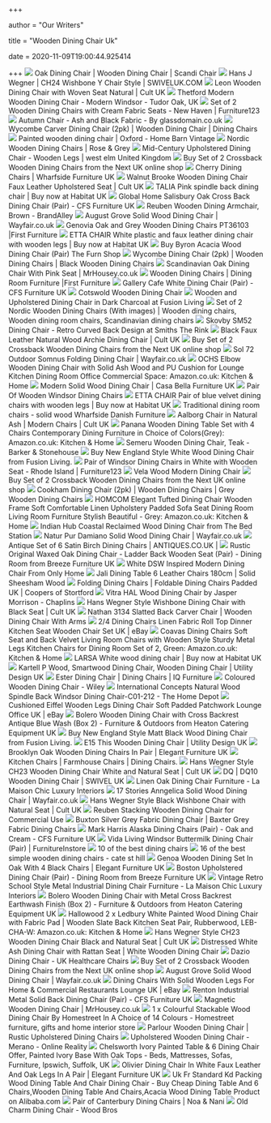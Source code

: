 +++
        
author = "Our Writers"
        
title = "Wooden Dining Chair Uk"
        
date = 2020-11-09T19:00:44.925414
        
+++
[ ![](https://static.nordichouse.co.uk/pictures/p_popup/20025.jpg)](https://static.nordichouse.co.uk/pictures/p_popup/20025.jpg) Oak Dining Chair | Wooden Dining Chair | Scandi Chair
[ ![](https://www.swiveluk.com/media/catalog/product/cache/1/image/ae9800091d10d3d32cc5d758e6a7fc11/c/h/ch9324a-05/DQ-Wishbone-Replica-Chair-SwivelUK.com-34.jpg)](https://www.swiveluk.com/media/catalog/product/cache/1/image/ae9800091d10d3d32cc5d758e6a7fc11/c/h/ch9324a-05/DQ-Wishbone-Replica-Chair-SwivelUK.com-34.jpg) Hans J Wegner | CH24 Wishbone Y Chair Style | SWIVELUK.COM
[ ![](https://www.cultfurniture.com/images/danish-designs-leon-beech-wood-dining-chair-with-woven-seat-natural-p6300-122471_image.jpg)](https://www.cultfurniture.com/images/danish-designs-leon-beech-wood-dining-chair-with-woven-seat-natural-p6300-122471_image.jpg) Leon Wooden Dining Chair with Woven Seat Natural | Cult UK
[ ![](https://tudor-oak.co.uk/wp-content/uploads/362-cw-3307-i1-600x600.jpg)](https://tudor-oak.co.uk/wp-content/uploads/362-cw-3307-i1-600x600.jpg) Thetford Modern Wooden Dining Chair - Modern Windsor - Tudor Oak, UK
[ ![](https://furniture123.co.uk/Images/NHA004_1_Supersize.jpg?v=34)](https://furniture123.co.uk/Images/NHA004_1_Supersize.jpg?v=34) Set of 2 Wooden Dining Chairs with Cream Fabric Seats - New Haven |  Furniture123
[ ![](https://glassdomain.co.uk/images/discipline-autumn-chair-ash-and-black-fabric-p626-1966_image.jpg)](https://glassdomain.co.uk/images/discipline-autumn-chair-ash-and-black-fabric-p626-1966_image.jpg) Autumn Chair - Ash and Black Fabric - By glassdomain.co.uk
[ ![](https://www.homesdirect365.co.uk/images/wycombe-carver-dining-chair-2pk-p53254-68720_zoom.jpg)](https://www.homesdirect365.co.uk/images/wycombe-carver-dining-chair-2pk-p53254-68720_zoom.jpg) Wycombe Carver Dining Chair (2pk) | Wooden Dining Chair | Dining Chairs
[ ![](https://homebarnshop.co.uk/wp-content/uploads/2018/10/Oxford-straight-topped-chair-in-solid-beech-1-uai-816x816.jpg)](https://homebarnshop.co.uk/wp-content/uploads/2018/10/Oxford-straight-topped-chair-in-solid-beech-1-uai-816x816.jpg) Painted wooden dining chair | Oxford - Home Barn Vintage
[ ![](https://cdn.roseandgrey.co.uk/media/catalog/product/cache/4dd2ca83d6515b9c870ad5c9caebc65a/n/o/nordic_wooden_chair.jpg)](https://cdn.roseandgrey.co.uk/media/catalog/product/cache/4dd2ca83d6515b9c870ad5c9caebc65a/n/o/nordic_wooden_chair.jpg) Nordic Wooden Dining Chairs | Rose & Grey
[ ![](https://www.westelm.co.uk/site/WE/Product%20Images/mid-century-dining-chairs-h1361-alt5-imgz.jpg?resizeid=61&resizeh=450&resizew=450)](https://www.westelm.co.uk/site/WE/Product%20Images/mid-century-dining-chairs-h1361-alt5-imgz.jpg?resizeid=61&resizeh=450&resizew=450) Mid-Century Upholstered Dining Chair - Wooden Legs | west elm United Kingdom
[ ![](https://xcdn.next.co.uk/COMMON/Items/Default/Default/Publications/G24/shotview/286/372-671s.jpg)](https://xcdn.next.co.uk/COMMON/Items/Default/Default/Publications/G24/shotview/286/372-671s.jpg) Buy Set of 2 Crossback Wooden Dining Chairs from the Next UK online shop
[ ![](https://www.wharfside.co.uk/images/uploads/products/eviva-dining-chair-search.jpg)](https://www.wharfside.co.uk/images/uploads/products/eviva-dining-chair-search.jpg) Cherry Dining Chairs | Wharfside Furniture UK
[ ![](https://www.cultfurniture.com/images/brooke-wooden-dining-chair-faux-leather-upholstered-seat-walnut-p13964-173024_image.jpg)](https://www.cultfurniture.com/images/brooke-wooden-dining-chair-faux-leather-upholstered-seat-walnut-p13964-173024_image.jpg) Walnut Brooke Wooden Dining Chair Faux Leather Upholstered Seat | Cult UK
[ ![](https://cdn.habitat.co.uk/media/catalog/product/cache/1/image/1200x925/9df78eab33525d08d6e5fb8d27136e95/7/8/781999.jpg)](https://cdn.habitat.co.uk/media/catalog/product/cache/1/image/1200x925/9df78eab33525d08d6e5fb8d27136e95/7/8/781999.jpg) TALIA Pink spindle back dining chair | Buy now at Habitat UK
[ ![](https://www.choicefurnituresuperstore.co.uk/images/Global-Home/Global-Home-Salisbury-Oak-Dining-Room/3-Global-Home-Salisbury-Oak-Dining-Chair-Cross-Back-with-Wooden-Seat-Pair.jpg)](https://www.choicefurnituresuperstore.co.uk/images/Global-Home/Global-Home-Salisbury-Oak-Dining-Room/3-Global-Home-Salisbury-Oak-Dining-Chair-Cross-Back-with-Wooden-Seat-Pair.jpg) Global Home Salisbury Oak Cross Back Dining Chair (Pair) - CFS Furniture UK
[ ![](https://media.brandalley.co.uk/catalog/product/cache/1/image/900x/c328707a3c432302e119a0cb3e816d26/1/6/16312266-1.jpg)](https://media.brandalley.co.uk/catalog/product/cache/1/image/900x/c328707a3c432302e119a0cb3e816d26/1/6/16312266-1.jpg) Reuben Wooden Dining Armchair, Brown - BrandAlley
[ ![](https://secure.img1-fg.wfcdn.com/im/14601995/resize-h800-w800%5Ecompr-r85/6129/61299210/Solid+Wood+Dining+Chair.jpg)](https://secure.img1-fg.wfcdn.com/im/14601995/resize-h800-w800%5Ecompr-r85/6129/61299210/Solid+Wood+Dining+Chair.jpg) August Grove Solid Wood Dining Chair | Wayfair.co.uk
[ ![](https://www.firstfurniture.co.uk/pub/media/catalog/product/cache/image/700x560/e9c3970ab036de70892d86c6d221abfe/g/e/genovia_chairs_oak_and_grey_pairs_-_pt36103.jpg)](https://www.firstfurniture.co.uk/pub/media/catalog/product/cache/image/700x560/e9c3970ab036de70892d86c6d221abfe/g/e/genovia_chairs_oak_and_grey_pairs_-_pt36103.jpg) Genovia Oak and Grey Wooden Dining Chairs PT36103 |First Furniture
[ ![](https://cdn.habitat.co.uk/media/catalog/product/cache/1/image/414x317/9df78eab33525d08d6e5fb8d27136e95/1/7/1781840.jpg)](https://cdn.habitat.co.uk/media/catalog/product/cache/1/image/414x317/9df78eab33525d08d6e5fb8d27136e95/1/7/1781840.jpg) ETTA CHAIR White plastic and faux leather dining chair with wooden legs |  Buy now at Habitat UK
[ ![](https://www.thefurnshop.co.uk/AllImages/3-Byron-Acacia-Wood-Dining-Chair-Pair.jpg)](https://www.thefurnshop.co.uk/AllImages/3-Byron-Acacia-Wood-Dining-Chair-Pair.jpg) Buy Byron Acacia Wood Dining Chair (Pair) The Furn Shop
[ ![](https://www.homesdirect365.co.uk/images/wycombe-dining-chair-2pk-p53273-68746_zoom.jpg)](https://www.homesdirect365.co.uk/images/wycombe-dining-chair-2pk-p53273-68746_zoom.jpg) Wycombe Dining Chair (2pk) | Wooden Dining Chairs | Black Wooden Dining  Chairs
[ ![](https://mrhousey.co.uk/media/catalog/product/cache/1/image/650x650/9df78eab33525d08d6e5fb8d27136e95/b/u/buy-wooden-dining-chairs.jpg)](https://mrhousey.co.uk/media/catalog/product/cache/1/image/650x650/9df78eab33525d08d6e5fb8d27136e95/b/u/buy-wooden-dining-chairs.jpg) Scandinavian Oak Dining Chair With Pink Seat | MrHousey.co.uk
[ ![](https://www.firstfurniture.co.uk/pub/media/catalog/category/wooden_dining_chairs.jpg)](https://www.firstfurniture.co.uk/pub/media/catalog/category/wooden_dining_chairs.jpg) Wooden Dining Chairs | Dining Room Furniture |First Furniture
[ ![](https://www.choicefurnituresuperstore.co.uk/images/Gallery-Direct/Gallery-Direct-Dining-Chairs/3-Gallery-Direct-Cafe-White-Wood-Dining-Chair-Set-of-2.jpg)](https://www.choicefurnituresuperstore.co.uk/images/Gallery-Direct/Gallery-Direct-Dining-Chairs/3-Gallery-Direct-Cafe-White-Wood-Dining-Chair-Set-of-2.jpg) Gallery Cafe White Dining Chair (Pair) - CFS Furniture UK
[ ![](https://www.parkfurnishers.co.uk/media/catalog/product/cache/2/image/1500x/9df78eab33525d08d6e5fb8d27136e95/5/6/567914_l.jpg)](https://www.parkfurnishers.co.uk/media/catalog/product/cache/2/image/1500x/9df78eab33525d08d6e5fb8d27136e95/5/6/567914_l.jpg) Cotswold Wooden Dining Chair
[ ![](https://www.fusionliving.co.uk/images/gillmore-wooden-and-upholstered-dining-chair-in-dark-charcoal-p2812-17784_image.jpg)](https://www.fusionliving.co.uk/images/gillmore-wooden-and-upholstered-dining-chair-in-dark-charcoal-p2812-17784_image.jpg) Wooden and Upholstered Dining Chair in Dark Charcoal at Fusion Living
[ ![](https://i.pinimg.com/originals/d9/2e/c9/d92ec9d9122e9d0950b3d4ce3e53648f.jpg)](https://i.pinimg.com/originals/d9/2e/c9/d92ec9d9122e9d0950b3d4ce3e53648f.jpg) Set of 2 Nordic Wooden Dining Chairs (With images) | Wooden dining chairs, Wooden  dining room chairs, Scandinavian dining chairs
[ ![](https://www.smithstherink.co.uk/images/products/1544786947-23732600.jpg)](https://www.smithstherink.co.uk/images/products/1544786947-23732600.jpg) Skovby SM52 Dining Chair - Retro Curved Back Design at Smiths The Rink
[ ![](https://www.cultfurniture.com/images/archie-wooden-dining-chair-faux-leather-upholstered-black-p10866-2151967_image.jpg)](https://www.cultfurniture.com/images/archie-wooden-dining-chair-faux-leather-upholstered-black-p10866-2151967_image.jpg) Black Faux Leather Natural Wood Archie Dining Chair | Cult UK
[ ![](https://xcdn.next.co.uk/COMMON/Items/Default/Default/Publications/G24/shotview/286/694-184s.jpg)](https://xcdn.next.co.uk/COMMON/Items/Default/Default/Publications/G24/shotview/286/694-184s.jpg) Buy Set of 2 Crossback Wooden Dining Chairs from the Next UK online shop
[ ![](https://secure.img1-fg.wfcdn.com/im/77354316/resize-h800-w800%5Ecompr-r85/1019/101971279/Somnus+Folding+Dining+Chair.jpg)](https://secure.img1-fg.wfcdn.com/im/77354316/resize-h800-w800%5Ecompr-r85/1019/101971279/Somnus+Folding+Dining+Chair.jpg) Sol 72 Outdoor Somnus Folding Dining Chair | Wayfair.co.uk
[ ![](https://images-na.ssl-images-amazon.com/images/I/71KZ1VOw1nL._AC_SY450_.jpg)](https://images-na.ssl-images-amazon.com/images/I/71KZ1VOw1nL._AC_SY450_.jpg) OCHS Elbow Wooden Dining Chair with Solid Ash Wood and PU Cushion for  Lounge Kitchen Dining Room Office Commercial Space: Amazon.co.uk: Kitchen &  Home
[ ![](https://www.casabellafurniture.co.uk/media/catalog/product/cache/3/image/9df78eab33525d08d6e5fb8d27136e95/M/a/MandirModernDiningChair.jpg)](https://www.casabellafurniture.co.uk/media/catalog/product/cache/3/image/9df78eab33525d08d6e5fb8d27136e95/M/a/MandirModernDiningChair.jpg) Modern Solid Wood Dining Chair | Casa Bella Furniture UK
[ ![](https://www.therange.co.uk/_m3/3/2/1464163770_327.jpg)](https://www.therange.co.uk/_m3/3/2/1464163770_327.jpg) Pair Of Wooden Windsor Dining Chairs
[ ![](https://cdn.habitat.co.uk/media/catalog/product/cache/1/image/1200x925/9df78eab33525d08d6e5fb8d27136e95/1/7/1784835.jpg)](https://cdn.habitat.co.uk/media/catalog/product/cache/1/image/1200x925/9df78eab33525d08d6e5fb8d27136e95/1/7/1784835.jpg) ETTA CHAIR Pair of blue velvet dining chairs with wooden legs | Buy now at  Habitat UK
[ ![](https://www.wharfside.co.uk/images/uploads/products/traditional-dining-room-chair-cd1588.jpg)](https://www.wharfside.co.uk/images/uploads/products/traditional-dining-room-chair-cd1588.jpg) Traditional dining room chairs - solid wood Wharfside Danish Furniture
[ ![](https://www.cultfurniture.com/images/aalborg-wooden-dining-chair-solid-ash-wood-natural-p12162-147495_image.jpg)](https://www.cultfurniture.com/images/aalborg-wooden-dining-chair-solid-ash-wood-natural-p12162-147495_image.jpg) Aalborg Chair in Natural Ash | Modern Chairs | Cult UK
[ ![](https://images-na.ssl-images-amazon.com/images/I/51CoaIGnMwL._AC_SY450_.jpg)](https://images-na.ssl-images-amazon.com/images/I/51CoaIGnMwL._AC_SY450_.jpg) Panana Wooden Dining Table Set with 4 Chairs Contemporary Dining Furniture  in Choice of Colors(Grey): Amazon.co.uk: Kitchen & Home
[ ![](https://www.barkerandstonehouse.co.uk/images/uploaded/zoom/SEMES330FSAN_1_Zoom.jpg)](https://www.barkerandstonehouse.co.uk/images/uploaded/zoom/SEMES330FSAN_1_Zoom.jpg) Semeru Wooden Dining Chair, Teak - Barker & Stonehouse
[ ![](https://www.fusionliving.co.uk/images/fusion-living-new-england-style-white-wood-dining-chair-p1672-9127_image.jpg)](https://www.fusionliving.co.uk/images/fusion-living-new-england-style-white-wood-dining-chair-p1672-9127_image.jpg) Buy New England Style White Wood Dining Chair from Fusion Living.
[ ![](https://furniture123.co.uk/Images/RHD003_1_Supersize.jpg?v=11)](https://furniture123.co.uk/Images/RHD003_1_Supersize.jpg?v=11) Pair of Windsor Dining Chairs in White with Wooden Seat - Rhode Island |  Furniture123
[ ![](https://www.belvisifurniture.co.uk/image/cache/catalog/Oliver/oliver-vela-wood-yellow-800x800.jpg)](https://www.belvisifurniture.co.uk/image/cache/catalog/Oliver/oliver-vela-wood-yellow-800x800.jpg) Vela Wood Modern Dining Chair
[ ![](https://xcdn.next.co.uk/COMMON/Items/Default/Default/Publications/G24/shotview/286/706-522s.jpg)](https://xcdn.next.co.uk/COMMON/Items/Default/Default/Publications/G24/shotview/286/706-522s.jpg) Buy Set of 2 Crossback Wooden Dining Chairs from the Next UK online shop
[ ![](https://www.homesdirect365.co.uk/images/cookham-dining-chair-grey-2pk-p53271-68744_zoom.jpg)](https://www.homesdirect365.co.uk/images/cookham-dining-chair-grey-2pk-p53271-68744_zoom.jpg) Cookham Dining Chair (2pk) | Wooden Dining Chairs | Grey Wooden Dining  Chairs
[ ![](https://images-na.ssl-images-amazon.com/images/I/616Q8B6hdbL._AC_SY450_.jpg)](https://images-na.ssl-images-amazon.com/images/I/616Q8B6hdbL._AC_SY450_.jpg) HOMCOM Elegant Tufted Dining Chair Wooden Frame Soft Comfortable Linen  Upholstery Padded Sofa Seat Dining Room Living Room Furniture Stylish  Beautiful - Grey: Amazon.co.uk: Kitchen & Home
[ ![](https://www.thebedstation.co.uk/media/catalog/product/cache/1/image/9df78eab33525d08d6e5fb8d27136e95/d/i/dining_chair_1_1.png)](https://www.thebedstation.co.uk/media/catalog/product/cache/1/image/9df78eab33525d08d6e5fb8d27136e95/d/i/dining_chair_1_1.png) Indian Hub Coastal Reclaimed Wood Dining Chair from The Bed Station
[ ![](https://secure.img1-fg.wfcdn.com/im/44866342/resize-h800-w800%5Ecompr-r85/1062/106273668/Damiano+Solid+Wood+Dining+Chair.jpg)](https://secure.img1-fg.wfcdn.com/im/44866342/resize-h800-w800%5Ecompr-r85/1062/106273668/Damiano+Solid+Wood+Dining+Chair.jpg) Natur Pur Damiano Solid Wood Dining Chair | Wayfair.co.uk
[ ![](https://d38lgik2zino6p.cloudfront.net/items/1413/large/1413_1406181.jpg)](https://d38lgik2zino6p.cloudfront.net/items/1413/large/1413_1406181.jpg) Antique Set of 6 Satin Birch Dining Chairs | ANTIQUES.CO.UK |
[ ![](https://www.breezefurnishings.com/images/rustic-original-waxed-oak-dining-chair-ladder-back-wooden-seat-pair-p962-3793_image.jpg)](https://www.breezefurnishings.com/images/rustic-original-waxed-oak-dining-chair-ladder-back-wooden-seat-pair-p962-3793_image.jpg) Rustic Original Waxed Oak Dining Chair - Ladder Back Wooden Seat (Pair) -  Dining Room from Breeze Furniture UK
[ ![](https://www.onlyhome.co.uk/images/only-design-canary-white-dining-chair-with-crossed-wooden-legs-p846-23026_image.jpg)](https://www.onlyhome.co.uk/images/only-design-canary-white-dining-chair-with-crossed-wooden-legs-p846-23026_image.jpg) White DSW Inspired Modern Dining Chair From Only Home
[ ![](https://www.furnituresuppliesuk.co.uk/wp-content/uploads/Jali-Dining-Table-6-Leather-Chairs-180cm-Sheesham-Wood-furnituresuppliesuk-JLDT-6XDIV-119A-1.jpg)](https://www.furnituresuppliesuk.co.uk/wp-content/uploads/Jali-Dining-Table-6-Leather-Chairs-180cm-Sheesham-Wood-furnituresuppliesuk-JLDT-6XDIV-119A-1.jpg) Jali Dining Table 6 Leather Chairs 180cm | Solid Sheesham Wood
[ ![](https://www.coopersofstortford.co.uk/images/products/large/st10333i.jpg)](https://www.coopersofstortford.co.uk/images/products/large/st10333i.jpg) Folding Dining Chairs | Foldable Dining Chairs Padded UK | Coopers of  Stortford
[ ![](https://chaplins.co.uk/shop/media/catalog/product/cache/1/image/1800x/040ec09b1e35df139433887a97daa66f/c/h/chaplins-vitra-hal-wood-dining-chair-04.jpg)](https://chaplins.co.uk/shop/media/catalog/product/cache/1/image/1800x/040ec09b1e35df139433887a97daa66f/c/h/chaplins-vitra-hal-wood-dining-chair-04.jpg) Vitra HAL Wood Dining Chair by Jasper Morrison - Chaplins
[ ![](https://www.cultfurniture.com/images/danish-designs-wish-wooden-dining-chair-black-weave-seat-black-p62-37260_image.jpg)](https://www.cultfurniture.com/images/danish-designs-wish-wooden-dining-chair-black-weave-seat-black-p62-37260_image.jpg) Hans Wegner Style Wishbone Dining Chair with Black Seat | Cult UK
[ ![](https://www.fairwayfurniture.co.uk/images/products/standard/396.jpg)](https://www.fairwayfurniture.co.uk/images/products/standard/396.jpg) Nathan 3134 Slatted Back Carver Chair | Wooden Dining Chair With Arms
[ ![](https://i.ebayimg.com/images/g/kD0AAOSw3K1cRs1v/s-l300.jpg)](https://i.ebayimg.com/images/g/kD0AAOSw3K1cRs1v/s-l300.jpg) 2/4 Dining Chairs Linen Fabric Roll Top Dinner Kitchen Seat Wooden Chair  Set UK | eBay
[ ![](https://images-na.ssl-images-amazon.com/images/I/61GtN5tYhLL._AC_SY450_.jpg)](https://images-na.ssl-images-amazon.com/images/I/61GtN5tYhLL._AC_SY450_.jpg) Coavas Dining Chairs Soft Seat and Back Velvet Living Room Chairs with  Wooden Style Sturdy Metal Legs Kitchen Chairs for Dining Room Set of 2,  Green: Amazon.co.uk: Kitchen & Home
[ ![](https://cdn.habitat.co.uk/media/catalog/product/cache/1/image/1200x925/9df78eab33525d08d6e5fb8d27136e95/1/7/1783615.jpg)](https://cdn.habitat.co.uk/media/catalog/product/cache/1/image/1200x925/9df78eab33525d08d6e5fb8d27136e95/1/7/1783615.jpg) LARSA White wood dining chair | Buy now at Habitat UK
[ ![](https://media.utilitydesign.co.uk/catalog/product/cache/1/thumbnail/588x/9df78eab33525d08d6e5fb8d27136e95/u/t/utr01511light.jpg)](https://media.utilitydesign.co.uk/catalog/product/cache/1/thumbnail/588x/9df78eab33525d08d6e5fb8d27136e95/u/t/utr01511light.jpg) Kartell P Wood, Smartwood Dining Chair, Wooden Dining Chair | Utility  Design UK
[ ![](https://www.iqfurniture.co.uk/storage/images-processed/w-1305_h-auto_m-fit_s-any__Dining_chairs_PORADA_Ester_001.jpg)](https://www.iqfurniture.co.uk/storage/images-processed/w-1305_h-auto_m-fit_s-any__Dining_chairs_PORADA_Ester_001.jpg) Ester Dining Chair | Dining Chairs | IQ Furniture
[ ![](https://sawdustinteriors.co.uk/wp-content/uploads/2018/12/Wiley-Coloured-Wooden-Dining-Chair-Yellow-Angle.jpg)](https://sawdustinteriors.co.uk/wp-content/uploads/2018/12/Wiley-Coloured-Wooden-Dining-Chair-Yellow-Angle.jpg) Coloured Wooden Dining Chair - Wiley
[ ![](https://images.homedepot-static.com/productImages/5758e2ad-5837-4fcf-82aa-e43d6627ec4d/svn/natural-international-concepts-dining-chairs-c01-212-64_1000.jpg)](https://images.homedepot-static.com/productImages/5758e2ad-5837-4fcf-82aa-e43d6627ec4d/svn/natural-international-concepts-dining-chairs-c01-212-64_1000.jpg) International Concepts Natural Wood Spindle Back Windsor Dining Chair-C01-212  - The Home Depot
[ ![](https://i.ebayimg.com/images/g/2OcAAOSwunNd1pPT/s-l400.jpg)](https://i.ebayimg.com/images/g/2OcAAOSwunNd1pPT/s-l400.jpg) Cushioned Eiffel Wooden Legs Dining Chair Soft Padded Patchwork Lounge  Office UK | eBay
[ ![](https://www.heatoncateringequipment.co.uk/images/bolero-wooden-dining-chair-with-cross-backrest-antique-blue-wash-box-2-p42167-39818_image.jpg)](https://www.heatoncateringequipment.co.uk/images/bolero-wooden-dining-chair-with-cross-backrest-antique-blue-wash-box-2-p42167-39818_image.jpg) Bolero Wooden Dining Chair with Cross Backrest Antique Blue Wash (Box 2) -  Furniture & Outdoors from Heaton Catering Equipment UK
[ ![](https://www.fusionliving.co.uk/images/fusion-living-new-england-style-matt-black-wood-dining-chair-p1671-9125_image.jpg)](https://www.fusionliving.co.uk/images/fusion-living-new-england-style-matt-black-wood-dining-chair-p1671-9125_image.jpg) Buy New England Style Matt Black Wood Dining Chair from Fusion Living.
[ ![](https://media.utilitydesign.co.uk/catalog/product/cache/1/thumbnail/588x/9df78eab33525d08d6e5fb8d27136e95/u/t/ut82065.jpg)](https://media.utilitydesign.co.uk/catalog/product/cache/1/thumbnail/588x/9df78eab33525d08d6e5fb8d27136e95/u/t/ut82065.jpg) E15 This Wooden Dining Chair | Utility Design UK
[ ![](https://www.elegantfurnitureuk.co.uk/media/catalog/product/cache/1/image/9df78eab33525d08d6e5fb8d27136e95/b/r/brooklyn-oak-wooden-dining-chairs-pair.jpg)](https://www.elegantfurnitureuk.co.uk/media/catalog/product/cache/1/image/9df78eab33525d08d6e5fb8d27136e95/b/r/brooklyn-oak-wooden-dining-chairs-pair.jpg) Brooklyn Oak Wooden Dining Chairs In Pair | Elegant Furniture UK
[ ![](https://cdn.shopify.com/s/files/1/2663/2378/products/TFTCo_Coffee_tables-33-1260x1260_760x.jpg?v=1588422174)](https://cdn.shopify.com/s/files/1/2663/2378/products/TFTCo_Coffee_tables-33-1260x1260_760x.jpg?v=1588422174) Kitchen Chairs | Farmhouse Chairs | Dining Chairs.
[ ![](https://www.myhaus.com/images/hans-j-wegner-ch23-wooden-dining-chair-white-natural-seat-p2067-10985_medium.jpg)](https://www.myhaus.com/images/hans-j-wegner-ch23-wooden-dining-chair-white-natural-seat-p2067-10985_medium.jpg) Hans Wegner Style CH23 Wooden Dining Chair White and Natural Seat | Cult UK
[ ![](https://www.designersquarter.com/media/catalog/product/cache/35/image/81e8a0a5c6539c2e74db2991d7df7317/s/c/screen_shot_2016-06-10_at_12.10.51_1/DQ-SwivelUK.com-31.png)](https://www.designersquarter.com/media/catalog/product/cache/35/image/81e8a0a5c6539c2e74db2991d7df7317/s/c/screen_shot_2016-06-10_at_12.10.51_1/DQ-SwivelUK.com-31.png) DQ | DQ10 Wooden Dining Chair | SWIVEL UK
[ ![](https://www.la-maison-chic.co.uk/wp-content/uploads/2016/06/dining-chair-1.jpg)](https://www.la-maison-chic.co.uk/wp-content/uploads/2016/06/dining-chair-1.jpg) Linen Oak Dining Chair Furniture - La Maison Chic Luxury Interiors
[ ![](https://secure.img1-fg.wfcdn.com/im/19851658/resize-h800-w800%5Ecompr-r85/1236/123698334/Anngelica+Solid+Wood+Dining+Chair.jpg)](https://secure.img1-fg.wfcdn.com/im/19851658/resize-h800-w800%5Ecompr-r85/1236/123698334/Anngelica+Solid+Wood+Dining+Chair.jpg) 17 Stories Anngelica Solid Wood Dining Chair | Wayfair.co.uk
[ ![](https://www.cultfurniture.com/images/wish-wooden-dining-chair-natural-weave-seat-black-p63-37293_image.jpg)](https://www.cultfurniture.com/images/wish-wooden-dining-chair-natural-weave-seat-black-p63-37293_image.jpg) Hans Wegner Style Black Wishbone Chair with Natural Seat | Cult UK
[ ![](https://www.warnercontractfurniture.co.uk/wp-content/uploads/reuben-stacking-wooden-chairs-walnut.jpg)](https://www.warnercontractfurniture.co.uk/wp-content/uploads/reuben-stacking-wooden-chairs-walnut.jpg) Reuben Stacking Wooden Dining Chair for Commercial Use
[ ![](https://www.capitaldiningchairs.co.uk/wp-content/uploads/2018/03/084-05-09-05-03-3-555x555.jpg)](https://www.capitaldiningchairs.co.uk/wp-content/uploads/2018/03/084-05-09-05-03-3-555x555.jpg) Buxton Silver Grey Fabric Dining Chair | Baxter Grey Fabric Dining Chairs
[ ![](https://www.choicefurnituresuperstore.co.uk/images/Mark-Harris-Furniture/Mark-Harris-Alaska-Oak-and-Cream/3-Mark-Harris-Alaska-Oak-and-Cream-Dining-Chairs-Pair.jpg)](https://www.choicefurnituresuperstore.co.uk/images/Mark-Harris-Furniture/Mark-Harris-Alaska-Oak-and-Cream/3-Mark-Harris-Alaska-Oak-and-Cream-Dining-Chairs-Pair.jpg) Mark Harris Alaska Dining Chairs (Pair) - Oak and Cream - CFS Furniture UK
[ ![](https://furnitureinstore.co.uk/images/vida-living-windsor-buttermilk-dining-chair-pair-p7233-21054_image.jpg)](https://furnitureinstore.co.uk/images/vida-living-windsor-buttermilk-dining-chair-pair-p7233-21054_image.jpg) Vida Living Windsor Buttermilk Dining Chair (Pair) | FurnitureInstore
[ ![](https://www.telegraph.co.uk/content/dam/interiors/2017/01/31/diningtable_trans_NvBQzQNjv4Bqeo_i_u9APj8RuoebjoAHt0k9u7HhRJvuo-ZLenGRumA.jpg?impolicy=logo-overlay)](https://www.telegraph.co.uk/content/dam/interiors/2017/01/31/diningtable_trans_NvBQzQNjv4Bqeo_i_u9APj8RuoebjoAHt0k9u7HhRJvuo-ZLenGRumA.jpg?impolicy=logo-overlay) 10 of the best dining chairs
[ ![](https://i0.wp.com/catesthill.com/wp-content/uploads/2019/10/best-of-wooden-dining-chairs-3.jpg?resize=900%2C1353)](https://i0.wp.com/catesthill.com/wp-content/uploads/2019/10/best-of-wooden-dining-chairs-3.jpg?resize=900%2C1353) 16 of the best simple wooden dining chairs - cate st hill
[ ![](https://www.elegantfurnitureuk.co.uk/media/catalog/product/cache/1/image/9df78eab33525d08d6e5fb8d27136e95/g/e/genoa-wooden-dining-set-oak-4-black-chairs.jpg)](https://www.elegantfurnitureuk.co.uk/media/catalog/product/cache/1/image/9df78eab33525d08d6e5fb8d27136e95/g/e/genoa-wooden-dining-set-oak-4-black-chairs.jpg) Genoa Wooden Dining Set In Oak With 4 Black Chairs | Elegant Furniture UK
[ ![](https://www.breezefurnishings.com/images/classic-furniture-boston-upholstered-dining-chair-pair-p1404-5319_image.jpg)](https://www.breezefurnishings.com/images/classic-furniture-boston-upholstered-dining-chair-pair-p1404-5319_image.jpg) Boston Upholstered Dining Chair (Pair) - Dining Room from Breeze Furniture  UK
[ ![](https://www.la-maison-chic.co.uk/wp-content/uploads/2020/07/ic747.jpg)](https://www.la-maison-chic.co.uk/wp-content/uploads/2020/07/ic747.jpg) Vintage Retro School Style Metal Industrial Dining Chair Furniture - La  Maison Chic Luxury Interiors
[ ![](https://www.heatoncateringequipment.co.uk/images/bolero-wooden-dining-chair-with-metal-cross-backrest-earthwash-finish-box-2-p42183-40086_image.jpg)](https://www.heatoncateringequipment.co.uk/images/bolero-wooden-dining-chair-with-metal-cross-backrest-earthwash-finish-box-2-p42183-40086_image.jpg) Bolero Wooden Dining Chair with Metal Cross Backrest Earthwash Finish (Box  2) - Furniture & Outdoors from Heaton Catering Equipment UK
[ ![](https://images-na.ssl-images-amazon.com/images/I/614Xe30f%2BDL._AC_SY450_.jpg)](https://images-na.ssl-images-amazon.com/images/I/614Xe30f%2BDL._AC_SY450_.jpg) Hallowood 2 x Ledbury White Painted Wood Dining Chair with Fabric Pad |  Wooden Slate Back Kitchen Seat Pair, Rubberwood, LEB-CHA-W: Amazon.co.uk:  Kitchen & Home
[ ![](https://www.myhaus.com/images/hans-j-wegner-ch23-wooden-dining-chair-black-natural-seat-p2065-10360_medium.jpg)](https://www.myhaus.com/images/hans-j-wegner-ch23-wooden-dining-chair-black-natural-seat-p2065-10360_medium.jpg) Hans Wegner Style CH23 Wooden Dining Chair Black and Natural Seat | Cult UK
[ ![](https://www.homesdirect365.co.uk/images/distressed-white-ash-dining-chair-with-rattan-seat-p61123-86291_zoom.jpg)](https://www.homesdirect365.co.uk/images/distressed-white-ash-dining-chair-with-rattan-seat-p61123-86291_zoom.jpg) Distressed White Ash Dining Chair with Rattan Seat | White Wooden Dining  Chair
[ ![](https://www.ukhealthcarechairs.co.uk//uploads/prod_564_1.jpg)](https://www.ukhealthcarechairs.co.uk//uploads/prod_564_1.jpg) Dazio Dining Chair - UK Healthcare Chairs
[ ![](https://xcdn.next.co.uk/common/Items/Default/Default/Publications/G81/shotview-315x472/2009/447-225s.jpg)](https://xcdn.next.co.uk/common/Items/Default/Default/Publications/G81/shotview-315x472/2009/447-225s.jpg) Buy Set of 2 Crossback Wooden Dining Chairs from the Next UK online shop
[ ![](https://secure.img1-fg.wfcdn.com/im/62852621/resize-h800-w800%5Ecompr-r85/6129/61299207/Solid+Wood+Dining+Chair.jpg)](https://secure.img1-fg.wfcdn.com/im/62852621/resize-h800-w800%5Ecompr-r85/6129/61299207/Solid+Wood+Dining+Chair.jpg) August Grove Solid Wood Dining Chair | Wayfair.co.uk
[ ![](https://i.ebayimg.com/images/g/Tn8AAOSw8kldgzwC/s-l300.jpg)](https://i.ebayimg.com/images/g/Tn8AAOSw8kldgzwC/s-l300.jpg) Dining Chairs With Solid Wooden Legs For Home & Commercial Restaurants  Lounge UK | eBay
[ ![](https://www.choicefurnituresuperstore.co.uk/images/House-Brands/Renton/3-Renton-Industrial-Metal-Solid-Back-Dining-Chair-Pair.jpg)](https://www.choicefurnituresuperstore.co.uk/images/House-Brands/Renton/3-Renton-Industrial-Metal-Solid-Back-Dining-Chair-Pair.jpg) Renton Industrial Metal Solid Back Dining Chair (Pair) - CFS Furniture UK
[ ![](https://mrhousey.co.uk/media/catalog/product/cache/1/image/700x600/9df78eab33525d08d6e5fb8d27136e95/m/a/magnetic_wooden_chair.jpg)](https://mrhousey.co.uk/media/catalog/product/cache/1/image/700x600/9df78eab33525d08d6e5fb8d27136e95/m/a/magnetic_wooden_chair.jpg) Magnetic Wooden Dining Chair | MrHousey.co.uk
[ ![](https://www.homestreet.co.uk/WebRoot/Store/Shops/es132560/4C24/1212/7672/D7B1/72DE/0A0F/1118/D794/marcus_maple_wood_chair.jpg)](https://www.homestreet.co.uk/WebRoot/Store/Shops/es132560/4C24/1212/7672/D7B1/72DE/0A0F/1118/D794/marcus_maple_wood_chair.jpg) 1 x Colourful Stackable Wood Dining Chair By Homestreet In A Choice of 14  Colours - Homestreet furniture, gifts and home interior store
[ ![](https://www.lesser-spotted.co.uk/pub/media/catalog/product/cache/207e23213cf636ccdef205098cf3c8a3/p/a/parlour_chair_main.jpg)](https://www.lesser-spotted.co.uk/pub/media/catalog/product/cache/207e23213cf636ccdef205098cf3c8a3/p/a/parlour_chair_main.jpg) Parlour Wooden Dining Chair | Rustic Upholstered Dining Chairs
[ ![](https://b451c108ef7ce3b912eb-75c7695d67180639ae25fac6b37d4ead.ssl.cf3.rackcdn.com/onlinereality/uploads/prod_img/2_24058_s_v1.jpg)](https://b451c108ef7ce3b912eb-75c7695d67180639ae25fac6b37d4ead.ssl.cf3.rackcdn.com/onlinereality/uploads/prod_img/2_24058_s_v1.jpg) Upholstered Wooden Dining Chair - Merano - Online Reality
[ ![](http://www.harpersfurniture.co.uk/uploads/images_products_large_new/5699.jpg)](http://www.harpersfurniture.co.uk/uploads/images_products_large_new/5699.jpg) Chelsworth Ivory Painted Table & 6 Dining Chair Offer, Painted Ivory Base  With Oak Tops - Beds, Mattresses, Sofas, Furniture, Ipswich, Suffolk, UK
[ ![](https://www.elegantfurnitureuk.co.uk/media/catalog/product/cache/1/image/9df78eab33525d08d6e5fb8d27136e95/p/t/pt33240-1.jpg)](https://www.elegantfurnitureuk.co.uk/media/catalog/product/cache/1/image/9df78eab33525d08d6e5fb8d27136e95/p/t/pt33240-1.jpg) Olivier Dining Chair In White Faux Leather And Oak Legs In A Pair | Elegant Furniture  UK
[ ![](https://sc01.alicdn.com/kf/HTB13wlshruWBuNjSszgq6z8jVXaM.jpg)](https://sc01.alicdn.com/kf/HTB13wlshruWBuNjSszgq6z8jVXaM.jpg) Uk Fr Standard Kd Packing Wood Dining Table And Chair Dining Chair - Buy  Cheap Dining Table And 6 Chairs,Wooden Dining Table And Chairs,Acacia Wood  Dining Table Product on Alibaba.com
[ ![](https://www.noaandnani.co.uk/images/pair-of-canterbury-dining-chairs-p186-922_image.jpg)](https://www.noaandnani.co.uk/images/pair-of-canterbury-dining-chairs-p186-922_image.jpg) Pair of Canterbury Dining Chairs | Noa & Nani
[ ![](https://www.woodbros.co.uk/wp-content/uploads/OC2067_CT.jpg)](https://www.woodbros.co.uk/wp-content/uploads/OC2067_CT.jpg) Old Charm Dining Chair - Wood Bros
